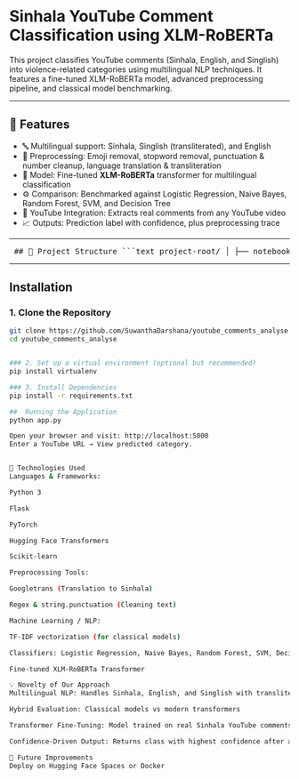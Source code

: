 # Sinhala YouTube Comment Classification using XLM-RoBERTa

This project classifies YouTube comments (Sinhala, English, and Singlish) into violence-related categories using multilingual NLP techniques. It features a fine-tuned XLM-RoBERTa model, advanced preprocessing pipeline, and classical model benchmarking.

---

## 🚀 Features

- 🔤 Multilingual support: Sinhala, Singlish (transliterated), and English
- 🧽 Preprocessing: Emoji removal, stopword removal, punctuation & number cleanup, language translation & transliteration
- 🤖 Model: Fine-tuned **XLM-RoBERTa** transformer for multilingual classification
- ⚙️ Comparison: Benchmarked against Logistic Regression, Naive Bayes, Random Forest, SVM, and Decision Tree
- 🔗 YouTube Integration: Extracts real comments from any YouTube video
- 📈 Outputs: Prediction label with confidence, plus preprocessing trace

---

<pre> ## 📂 Project Structure ```text project-root/ │ ├── notebooks/ # Saved XLM-RoBERTa model │ └── saved_model/ │ ├── config.json │ ├── pytorch_model.bin │ ├── tokenizer.json │ └── label_encoder.joblib │ ├── youtube_predictor.py # Core module: extraction, preprocessing, prediction ├── app.py # Flask app interface ├── requirements.txt # Required Python packages └── README.md # Project description ``` </pre>

---

## Installation

### 1. Clone the Repository
```bash
git clone https://github.com/SuwanthaDarshana/youtube_comments_analyse
cd youtube_comments_analyse


### 2. Set up a virtual environment (optional but recommended)
pip install virtualenv

### 3. Install Dependencies
pip install -r requirements.txt

##  Running the Application
python app.py

Open your browser and visit: http://localhost:5000
Enter a YouTube URL → View predicted category.


🔧 Technologies Used
Languages & Frameworks:

Python 3

Flask

PyTorch

Hugging Face Transformers

Scikit-learn

Preprocessing Tools:

Googletrans (Translation to Sinhala)

Regex & string.punctuation (Cleaning text)

Machine Learning / NLP:

TF-IDF vectorization (for classical models)

Classifiers: Logistic Regression, Naive Bayes, Random Forest, SVM, Decision Tree

Fine-tuned XLM-RoBERTa Transformer

💡 Novelty of Our Approach
Multilingual NLP: Handles Sinhala, English, and Singlish with transliteration & translation

Hybrid Evaluation: Classical models vs modern transformers

Transformer Fine-Tuning: Model trained on real Sinhala YouTube comments for accuracy in noisy, code-mixed environments

Confidence-Driven Output: Returns class with highest confidence after analyzing hundreds of comments

📌 Future Improvements
Deploy on Hugging Face Spaces or Docker